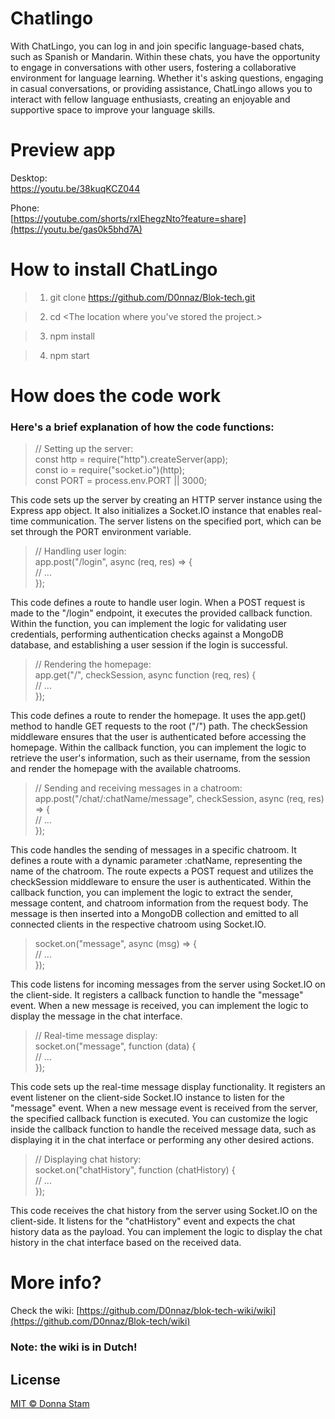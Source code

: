 # Chatlingo
With ChatLingo, you can log in and join specific language-based chats, such as Spanish or Mandarin. Within these chats, you have the opportunity to engage in conversations with other users, fostering a collaborative environment for language learning. Whether it's asking questions, engaging in casual conversations, or providing assistance, ChatLingo allows you to interact with fellow language enthusiasts, creating an enjoyable and supportive space to improve your language skills.

# Preview app
Desktop:<br>
https://youtu.be/38kuqKCZ044

Phone:<br>
[https://youtube.com/shorts/rxlEhegzNto?feature=share](https://youtu.be/gas0k5bhd7A)


# How to install ChatLingo
> 1. git clone https://github.com/D0nnaz/Blok-tech.git

> 2. cd <The location where you've stored the project.> 

> 3. npm install

> 4. npm start

# How does the code work

### Here's a brief explanation of how the code functions:

> // Setting up the server:<br>
> const http = require("http").createServer(app);<br>
> const io = require("socket.io")(http);<br>
> const PORT = process.env.PORT || 3000;<br>

This code sets up the server by creating an HTTP server instance using the Express app object. It also initializes a Socket.IO instance that enables real-time communication. The server listens on the specified port, which can be set through the PORT environment variable.



> // Handling user login:<br>
> app.post("/login", async (req, res) => {<br>
>   // ...<br>
> });<br>

This code defines a route to handle user login. When a POST request is made to the "/login" endpoint, it executes the provided callback function. Within the function, you can implement the logic for validating user credentials, performing authentication checks against a MongoDB database, and establishing a user session if the login is successful.

> // Rendering the homepage:<br>
> app.get("/", checkSession, async function (req, res) {<br>
>   // ...<br>
> });<br>

This code defines a route to render the homepage. It uses the app.get() method to handle GET requests to the root ("/") path. The checkSession middleware ensures that the user is authenticated before accessing the homepage. Within the callback function, you can implement the logic to retrieve the user's information, such as their username, from the session and render the homepage with the available chatrooms.

> // Sending and receiving messages in a chatroom:<br>
> app.post("/chat/:chatName/message", checkSession, async (req, res) => {<br>
>   // ...<br>
> });<br>

This code handles the sending of messages in a specific chatroom. It defines a route with a dynamic parameter :chatName, representing the name of the chatroom. The route expects a POST request and utilizes the checkSession middleware to ensure the user is authenticated. Within the callback function, you can implement the logic to extract the sender, message content, and chatroom information from the request body. The message is then inserted into a MongoDB collection and emitted to all connected clients in the respective chatroom using Socket.IO.

> socket.on("message", async (msg) => {<br>
>   // ...<br>
> });<br>

This code listens for incoming messages from the server using Socket.IO on the client-side. It registers a callback function to handle the "message" event. When a new message is received, you can implement the logic to display the message in the chat interface.

> // Real-time message display:<br>
> socket.on("message", function (data) {<br>
>   // ...<br>
> });<br>

This code sets up the real-time message display functionality. It registers an event listener on the client-side Socket.IO instance to listen for the "message" event. When a new message event is received from the server, the specified callback function is executed. You can customize the logic inside the callback function to handle the received message data, such as displaying it in the chat interface or performing any other desired actions.

> // Displaying chat history:<br>
> socket.on("chatHistory", function (chatHistory) {<br>
>   // ...<br>
> });<br>

This code receives the chat history from the server using Socket.IO on the client-side. It listens for the "chatHistory" event and expects the chat history data as the payload. You can implement the logic to display the chat history in the chat interface based on the received data.

# More info?
Check the wiki:
[https://github.com/D0nnaz/blok-tech-wiki/wiki](https://github.com/D0nnaz/Blok-tech/wiki)
### Note: the wiki is in Dutch!


## License

<a href = "https://github.com/D0nnaz"> MIT © Donna Stam </a>
